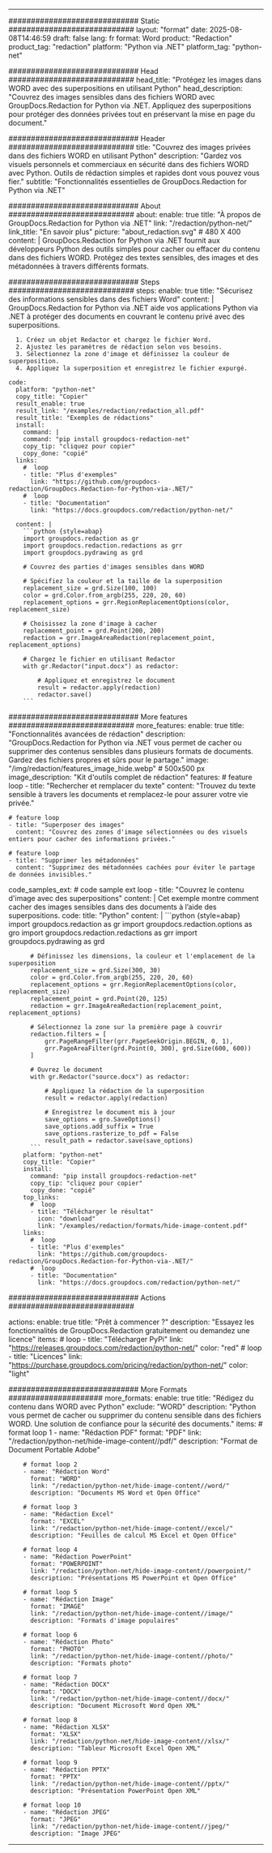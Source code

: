 
---
############################# Static ############################
layout: "format"
date:  2025-08-08T14:46:59
draft: false
lang: fr
format: Word
product: "Redaction"
product_tag: "redaction"
platform: "Python via .NET"
platform_tag: "python-net"

############################# Head ############################
head_title: "Protégez les images dans WORD avec des superpositions en utilisant Python"
head_description: "Couvrez des images sensibles dans des fichiers WORD avec GroupDocs.Redaction for Python via .NET. Appliquez des superpositions pour protéger des données privées tout en préservant la mise en page du document."

############################# Header ############################
title: "Couvrez des images privées dans des fichiers WORD en utilisant Python" 
description: "Gardez vos visuels personnels et commerciaux en sécurité dans des fichiers WORD avec Python. Outils de rédaction simples et rapides dont vous pouvez vous fier."
subtitle: "Fonctionnalités essentielles de GroupDocs.Redaction for Python via .NET" 

############################# About ############################
about:
    enable: true
    title: "À propos de GroupDocs.Redaction for Python via .NET"
    link: "/redaction/python-net/"
    link_title: "En savoir plus"
    picture: "about_redaction.svg" # 480 X 400
    content: |
       GroupDocs.Redaction for Python via .NET fournit aux développeurs Python des outils simples pour cacher ou effacer du contenu dans des fichiers WORD. Protégez des textes sensibles, des images et des métadonnées à travers différents formats.

############################# Steps ############################
steps:
    enable: true
    title: "Sécurisez des informations sensibles dans des fichiers Word"
    content: |
      GroupDocs.Redaction for Python via .NET aide vos applications Python via .NET à protéger des documents en couvrant le contenu privé avec des superpositions.
      
      1. Créez un objet Redactor et chargez le fichier Word.
      2. Ajustez les paramètres de rédaction selon vos besoins.
      3. Sélectionnez la zone d'image et définissez la couleur de superposition.
      4. Appliquez la superposition et enregistrez le fichier expurgé.
   
    code:
      platform: "python-net"
      copy_title: "Copier"
      result_enable: true
      result_link: "/examples/redaction/redaction_all.pdf"
      result_title: "Exemples de rédactions"
      install:
        command: |
        command: "pip install groupdocs-redaction-net"
        copy_tip: "cliquez pour copier"
        copy_done: "copié"
      links:
        #  loop
        - title: "Plus d'exemples"
          link: "https://github.com/groupdocs-redaction/GroupDocs.Redaction-for-Python-via-.NET/"
        #  loop
        - title: "Documentation"
          link: "https://docs.groupdocs.com/redaction/python-net/"
          
      content: |
        ```python {style=abap}
        import groupdocs.redaction as gr
        import groupdocs.redaction.redactions as grr
        import groupdocs.pydrawing as grd

        # Couvrez des parties d'images sensibles dans WORD

        # Spécifiez la couleur et la taille de la superposition
        replacement_size = grd.Size(100, 100)
        color = grd.Color.from_argb(255, 220, 20, 60)
        replacement_options = grr.RegionReplacementOptions(color, replacement_size)

        # Choisissez la zone d'image à cacher
        replacement_point = grd.Point(200, 200)
        redaction = grr.ImageAreaRedaction(replacement_point, replacement_options)
                
        # Chargez le fichier en utilisant Redactor
        with gr.Redactor("input.docx") as redactor:

            # Appliquez et enregistrez le document
            result = redactor.apply(redaction)
            redactor.save()
        ```            


############################# More features ############################
more_features:
  enable: true
  title: "Fonctionnalités avancées de rédaction"
  description: "GroupDocs.Redaction for Python via .NET vous permet de cacher ou supprimer des contenus sensibles dans plusieurs formats de documents. Gardez des fichiers propres et sûrs pour le partage."
  image: "/img/redaction/features_image_hide.webp" # 500x500 px
  image_description: "Kit d'outils complet de rédaction"
  features:
    # feature loop
    - title: "Rechercher et remplacer du texte"
      content: "Trouvez du texte sensible à travers les documents et remplacez-le pour assurer votre vie privée."

    # feature loop
    - title: "Superposer des images"
      content: "Couvrez des zones d'image sélectionnées ou des visuels entiers pour cacher des informations privées."

    # feature loop
    - title: "Supprimer les métadonnées"
      content: "Supprimez des métadonnées cachées pour éviter le partage de données invisibles."
      
  code_samples_ext:
    # code sample ext loop
    - title: "Couvrez le contenu d'image avec des superpositions"
      content: |
        Cet exemple montre comment cacher des images sensibles dans des documents à l’aide des superpositions.
      code:
        title: "Python"
        content: |
          ```python {style=abap}
          import groupdocs.redaction as gr
          import groupdocs.redaction.options as gro
          import groupdocs.redaction.redactions as grr
          import groupdocs.pydrawing as grd

          # Définissez les dimensions, la couleur et l'emplacement de la superposition
          replacement_size = grd.Size(300, 30)
          color = grd.Color.from_argb(255, 220, 20, 60)
          replacement_options = grr.RegionReplacementOptions(color, replacement_size)
          replacement_point = grd.Point(20, 125)
          redaction = grr.ImageAreaRedaction(replacement_point, replacement_options)

          # Sélectionnez la zone sur la première page à couvrir
          redaction.filters = [
              grr.PageRangeFilter(grr.PageSeekOrigin.BEGIN, 0, 1),
              grr.PageAreaFilter(grd.Point(0, 300), grd.Size(600, 600))
          ]

          # Ouvrez le document
          with gr.Redactor("source.docx") as redactor:

              # Appliquez la rédaction de la superposition
              result = redactor.apply(redaction)

              # Enregistrez le document mis à jour
              save_options = gro.SaveOptions()
              save_options.add_suffix = True
              save_options.rasterize_to_pdf = False
              result_path = redactor.save(save_options)
          ```
        platform: "python-net"
        copy_title: "Copier"
        install:
          command: "pip install groupdocs-redaction-net"
          copy_tip: "cliquez pour copier"
          copy_done: "copié"
        top_links:
          #  loop
          - title: "Télécharger le résultat"
            icon: "download"
            link: "/examples/redaction/formats/hide-image-content.pdf"
        links:
          #  loop
          - title: "Plus d'exemples"
            link: "https://github.com/groupdocs-redaction/GroupDocs.Redaction-for-Python-via-.NET/"
          #  loop
          - title: "Documentation"
            link: "https://docs.groupdocs.com/redaction/python-net/"


############################# Actions ############################

actions:
  enable: true
  title: "Prêt à commencer ?"
  description: "Essayez les fonctionnalités de GroupDocs.Redaction gratuitement ou demandez une licence"
  items:
    #  loop
    - title: "Télécharger PyPi"
      link: "https://releases.groupdocs.com/redaction/python-net/"
      color: "red"
        #  loop
    - title: "Licences"
      link: "https://purchase.groupdocs.com/pricing/redaction/python-net/"
      color: "light"


############################# More Formats #####################
more_formats:
    enable: true
    title: "Rédigez du contenu dans WORD avec Python"
    exclude: "WORD"
    description: "Python vous permet de cacher ou supprimer du contenu sensible dans des fichiers WORD. Une solution de confiance pour la sécurité des documents."
    items: 
        # format loop 1
        - name: "Rédaction PDF"
          format: "PDF"
          link: "/redaction/python-net/hide-image-content//pdf/"
          description: "Format de Document Portable Adobe"

        # format loop 2
        - name: "Rédaction Word"
          format: "WORD"
          link: "/redaction/python-net/hide-image-content//word/"
          description: "Documents MS Word et Open Office"
          
        # format loop 3
        - name: "Rédaction Excel"
          format: "EXCEL"
          link: "/redaction/python-net/hide-image-content//excel/"
          description: "Feuilles de calcul MS Excel et Open Office"

        # format loop 4
        - name: "Rédaction PowerPoint"
          format: "POWERPOINT"
          link: "/redaction/python-net/hide-image-content//powerpoint/"
          description: "Présentations MS PowerPoint et Open Office"

        # format loop 5
        - name: "Rédaction Image"
          format: "IMAGE"
          link: "/redaction/python-net/hide-image-content//image/"
          description: "Formats d'image populaires"

        # format loop 6
        - name: "Rédaction Photo"
          format: "PHOTO"
          link: "/redaction/python-net/hide-image-content//photo/"
          description: "Formats photo"

        # format loop 7
        - name: "Rédaction DOCX"
          format: "DOCX"
          link: "/redaction/python-net/hide-image-content//docx/"
          description: "Document Microsoft Word Open XML"
          
        # format loop 8
        - name: "Rédaction XLSX"
          format: "XLSX"
          link: "/redaction/python-net/hide-image-content//xlsx/"
          description: "Tableur Microsoft Excel Open XML"
          
        # format loop 9
        - name: "Rédaction PPTX"
          format: "PPTX"
          link: "/redaction/python-net/hide-image-content//pptx/"
          description: "Présentation PowerPoint Open XML"

        # format loop 10
        - name: "Rédaction JPEG"
          format: "JPEG"
          link: "/redaction/python-net/hide-image-content//jpeg/"
          description: "Image JPEG"


---